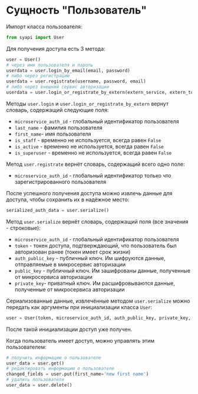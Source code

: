 # Сущность "Пользователь"

Импорт класса пользователя:
```python
from syapi import User
```

Для получения доступа есть 3 метода:
```python
user = User()
# через имя пользователя и пароль
userdata = user.login_by_email(email, password)
# либо через регистрацию
userdata = user.registrate(username, password, email)
# либо через внешний сервис авторизации
userdata = user.login_or_registrate_by_extern(extern_service, extern_token, extra)
```

Методы `user.login` и `user.login_or_registrate_by_extern` вернут словарь, содержащий следующие поля:
- `microservice_auth_id` - глобальный идентификатор пользователя
- `last_name` - фамилия пользователя
- `first_name`- имя пользователя
- `is_staff` - временно не используется, всегда равен `False`
- `is_active` - временно не используется, всегда равен `False`
- `is_superuser` - временно не используется, всегда равен `False`

Метод `user.registrate` вернёт словарь, содержащий всего одно поле:
- `microservice_auth_id` - глобальный идентификатор только что зарегистрированного пользователя

После успешного получения доступа можно извлечь данные для доступа, чтобы сохранить их в надёжное место:
```python
serialized_auth_data = user.serialize()
```

Метод `user.serialize` вернёт словарь, содержащий поля (все значения - строковые):
- `microservice_auth_id` - глобальный идентификатор пользователя
- `token` - токен доступа, подтверждающий, что пользователь был авторизован ранее (токен имеет срок жизни)
- `auth_public_key` - публичный ключ. Им шифруются данные, отправляемые в микросервис авторизации
- `public_key` - публичный ключ. Им зашифрованы данные, полученные от микросервиса авторизации
- `private_key`- приватный ключ. Им расшифровываются данные, полученные от микросервиса авторизации

Сериализованные данные, извлечённые методом `user.serialize` можно передать как аргументы при инициализации класса `User`:
```python
user = User(token, microservice_auth_id, auth_public_key, private_key, public_key)
```

После такой инициализации доступ уже получен.

Когда пользователь имеет доступ, можно управлять этим пользователем:
```python
# получить информацию о пользователе
user_data = user.get()
# редактировать информацию о пользователе
changed_fields = user.put(first_name='new first name')
# удалить пользователя
user_data = user.delete()
```
